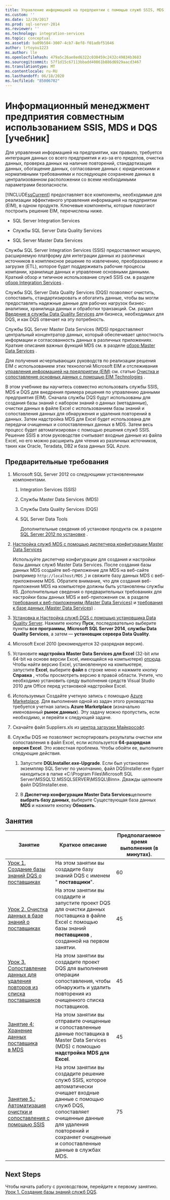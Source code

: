 ```yaml
---
title: Управление информацией на предприятии с помощью служб SSIS, MDS и DQS [Учебник] | Документация Майкрософт
ms.custom: ''
ms.date: 12/29/2017
ms.prod: sql-server-2014
ms.reviewer: ''
ms.technology: integration-services
ms.topic: conceptual
ms.assetid: ba09b504-3007-4cb7-8ef8-f01adbf51646
author: lrtoyou1223
ms.author: lle
ms.openlocfilehash: 479a5c26ae8ed6322c030459c2432c49834b3683
ms.sourcegitcommit: 57f1d15c67113bbadd40861b886d6929aacd3467
ms.translationtype: MT
ms.contentlocale: ru-RU
ms.lasthandoff: 06/18/2020
ms.locfileid: "85006702"
---
```

# <a name="enterprise-information-management-using-ssis-mds-and-dqs-together-tutorial"></a>Информационный менеджмент предприятия совместным использованием SSIS, MDS и DQS [учебник]
  Для управления информацией на предприятии, как правило, требуется интеграция данных со всего предприятия и из-за его пределов, очистка данных, проверка данных на наличие повторений, стандартизация данных, обогащение данных, согласование данных с юридическими и нормативными требованиями и последующее сохранение данных в централизованном расположении со всеми необходимыми параметрами безопасности.  
  
 [!INCLUDE[ssCurrent](../includes/sscurrent-md.md)] предоставляет все компоненты, необходимые для реализации эффективного управления информацией на предприятии (EIM), в одном продукте. Ключевые компоненты, которые помогают построить решение EIM, перечислены ниже.  
  
-   SQL Server Integration Services  
  
-   Службы SQL Server Data Quality Services  
  
-   SQL Server Master Data Services  
  
 Службы SQL Server Integration Services (SSIS) предоставляют мощную, расширяемую платформу для интеграции данных из различных источников в комплексное решение по извлечению, преобразованию и загрузке (ETL), которое будет поддерживать рабочие процессы компании, хранилище данных и управление основными данными. Краткий обзор и типичное использование служб SSIS см. в разделе [обзор Integration Services](https://msdn.microsoft.com/library/ms141263\(SQL.105\).aspx) .  
  
 Службы SQL Server Data Quality Services (DQS) позволяют очистить, сопоставить, стандартизировать и обогатить данные, чтобы вы могли предоставлять надежные данные для рабочих нагрузок бизнес-аналитики, хранилища данных и обработки транзакций. См. раздел [Введение в службы Data Quality Services](https://msdn.microsoft.com/library/ff877917.aspx) для бизнеса, необходимых для DQS, и как DQS отвечает на эту потребность.  
  
 Службы SQL Server Master Data Services (MDS) предоставляют центральный концентратор данных, который обеспечивает целостность информации и согласованность данных в различных приложениях. Краткие описания важных функций MDS см. в разделе [обзор Master Data Services](../master-data-services/master-data-services-overview-mds.md) .  
  
 Для получения исчерпывающих руководств по реализации решения EIM с использованием этих технологий Microsoft EIM и отслеживания [управления информацией на предприятии (EIM)](https://go.microsoft.com/fwlink/?LinkId=258672) см. статью [Очистка и сопоставление основных данных с помощью EIM Technologies](https://msdn.microsoft.com/library/hh403491.aspx) .  
  
 В этом учебнике вы научитесь совместно использовать службы SSIS, MDS и DQS для внедрения примера решения по управлению данными предприятия (EIM). Сначала службы DQS будут использованы для создания базы знаний с набором знаний о данных (метаданные), очистки данных в файле Excel с использованием базы знаний и сопоставления данных для обнаружения и удаления повторений в данных. Затем надстройка MDS для Excel будет использована для передачи очищенных и сопоставленных данных в MDS. Затем весь процесс будет автоматизирован с помощью решения служб SSIS. Решение SSIS в этом руководстве считывает входные данные из файла Excel, но его можно расширить для чтения из различных источников, таких как Oracle, Teradata, DB2 и база данных SQL Azure.  
  
## <a name="prerequisites"></a>Предварительные требования  
  
1.  Microsoft SQL Server 2012 со следующими установленными компонентами.  
  
    1.  Integration Services (SSIS)  
  
    2.  Службы Master Data Services (MDS)  
  
    3.  Службы Data Quality Services (DQS)  
  
    4.  SQL Server Data Tools  
  
         Дополнительные сведения об установке продукта см. в разделе [SQL Server 2012 по установке](../database-engine/install-windows/installation-for-sql-server.md) .  
  
2.  [Настройка служб MDS с помощью диспетчера конфигурации Master Data Services](https://msdn.microsoft.com/library/ee633884.aspx)  
  
     Используйте диспетчер конфигурации для создания и настройки базы данных служб Master Data Services. После создания базы данных MDS создайте веб-приложение для MDS на веб-сайте (например `http://localhost/MDS` ,) и свяжите базу данных MDS с веб-приложением MDS. Обратите внимание, что для создания веб-приложения MDS на компьютере должны быть установлены службы IIS. Дополнительные сведения о предварительных требованиях для настройки базы данных MDS и веб-приложения см. в разделе [требования к веб-приложениям (Master Data Services)](https://msdn.microsoft.com/library/ee633744.aspx) и [требования к базе данных (Master Data Services)](https://msdn.microsoft.com/library/ee633767.aspx) .  
  
3.  [Установка и Настройка служб DQS с помощью установщика Data Quality Server](https://msdn.microsoft.com/library/hh231682.aspx). Нажмите кнопку **Пуск**, последовательно выберите пункты **все программы**, **Microsoft SQL Server 2014**, **службы Data Quality Services**, а затем — **установщик сервера Data Quality**.  
  
4.  Microsoft Excel 2010 (рекомендуется 32-разрядная версия).  
  
5.  Установите **надстройка Master Data Services для Excel** (32-bit или 64-bit на основе версии Excel, имеющейся на компьютере) [отсюда](https://www.microsoft.com/download/details.aspx?id=29064). Чтобы найти версию Excel, установленную на компьютере, запустите **Excel**, выберите **файл** в строке меню и нажмите кнопку **Справка** , чтобы просмотреть версию в правой области. Учтите, что необходимо установить среду выполнения средств Visual Studio 2010 для Office перед установкой надстройки Excel.  
  
6.  Используемых Создайте учетную запись с помощью [Azure Marketplace](https://azuremarketplace.microsoft.com/marketplace/). Для выполнения одной из задач этого руководства требуется учетная запись **Azure Marketplace** (изначально именованный **рынок данных**). Эту задачу можно пропустить, если необходимо, и перейти к следующей задаче.  
  
7.  Скачайте файл Suppliers.xls из [центра загрузки Майкрософт](https://www.microsoft.com/download/details.aspx?id=50426).  
  
8.  Службы DQS не позволяют экспортировать результаты очистки или сопоставления в файл Excel, если используется **64-разрядная версия Excel**. Это известная проблема. Чтобы обойти ее, выполните следующие действия.  
  
    1.  Запустите **DQLInstaller.exe-Upgrade**. Если был установлен экземпляр SQL Server по умолчанию, файл DQSInstaller.exe будет находиться в папке «C:\Program Files\Microsoft SQL Server\MSSQL12.MSSQLSERVER\MSSQL\Binn». Дважды щелкните файл DQSInstaller.exe.  
  
    2.  В **Диспетчер конфигурации Master Data Services**щелкните **выбрать базу данных**, выберите Существующая база данных **MDS** и нажмите кнопку **Обновить**.  
  
## <a name="lessons"></a>Занятия  
  
|Занятие|Краткое описание|Предполагаемое время выполнения (в минутах).|  
|------------|-----------------------|------------------------------------------------|  
|[Урок 1. Создание базы знаний DQS о поставщиках](../../2014/tutorials/lesson-1-creating-the-suppliers-dqs-knowledge-base.md)|На этом занятии вы создадите базу знаний DQS с именем " **поставщики**".|60|  
|[Урок 2. Очистка данных в базе знаний о поставщиках](../../2014/tutorials/lesson-2-cleansing-supplier-data-using-the-suppliers-knowledge-base.md)|На этом занятии вы создадите и запустите проект DQS для очистки данных поставщика в файле Excel с помощью базы знаний **поставщиков** , созданной на первом занятии.|45|  
|[Урок 3. Сопоставление данных для удаления повторов из списка поставщиков](../../2014/tutorials/lesson-3-matching-data-to-remove-duplicates-from-supplier-list.md)|На этом занятии вы создадите проект DQS для выполнения операции сопоставления, чтобы обнаружить и удалить повторения из очищенного списка поставщиков.|45|  
|[Занятие 4: Хранение данных поставщика в MDS](../../2014/tutorials/lesson-4-storing-supplier-data-in-mds.md)|На этом занятии вы отправите очищенные и сопоставленные данные поставщика в Master Data Services (MDS) с помощью **надстройка MDS для Excel**.|45|  
|[Занятие 5.: Автоматизация очистки и сопоставления с помощью SSIS](../../2014/tutorials/lesson-5-automating-the-cleansing-and-matching-using-ssis.md)|На этом занятии вы создадите решение служб SSIS, которое автоматически очищает входные данные с помощью служб DQS, сопоставляет очищенные данные для удаления повторений и сохраняет очищенные и сопоставленные данные в службах MDS.|75|  
  
## <a name="next-steps"></a>Next Steps  
 Чтобы начать работу с руководством, перейдите к первому занятию. [Урок 1. Создание базы знаний служб DQS](../../2014/tutorials/lesson-1-creating-the-suppliers-dqs-knowledge-base.md).  
  
  

